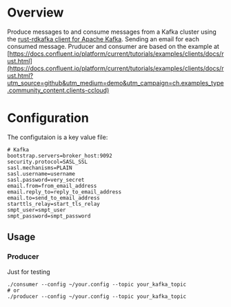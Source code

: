 # Overview

Produce messages to and consume messages from a Kafka cluster using the [rust-rdkafka client for Apache Kafka](https://github.com/fede1024/rust-rdkafka). Sending an email for each consumed message. Pruducer and consumer are based on the example at [https://docs.confluent.io/platform/current/tutorials/examples/clients/docs/rust.html](https://docs.confluent.io/platform/current/tutorials/examples/clients/docs/rust.html?utm_source=github&utm_medium=demo&utm_campaign=ch.examples_type.community_content.clients-ccloud)

# Configuration

The configutaion is a key value file:

```
# Kafka
bootstrap.servers=broker_host:9092
security.protocol=SASL_SSL
sasl.mechanisms=PLAIN
sasl.username=username
sasl.password=very_secret
email.from=from_email_address
email.reply_to=reply_to_email_address
email.to=send_to_email_address
starttls_relay=start_tls_relay
smpt_user=smpt_user
smpt_password=smpt_password
```

## Usage

### Producer 

Just for testing

```
./consumer --config ~/your.config --topic your_kafka_topic
# or 
./producer --config ~/your.config --topic your_kafka_topic
```
